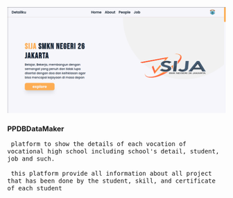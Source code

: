 <div align="center">
  <a href="http://detailku-sija.vercel.app/">
	<img src="public/readme/detailku.png" alt="detailku" >
  </a>
</div>

  <h3>PPDBDataMaker</h3>
<p>
<samp>
	&nbsp;platform to show the details of each vocation of vocational high school including school's detail, student, job and such.
	<br>
	<br>
		&nbsp;this platform provide all information about all project that has been done by the student, skill, and certificate of each student
</samp>
</p>